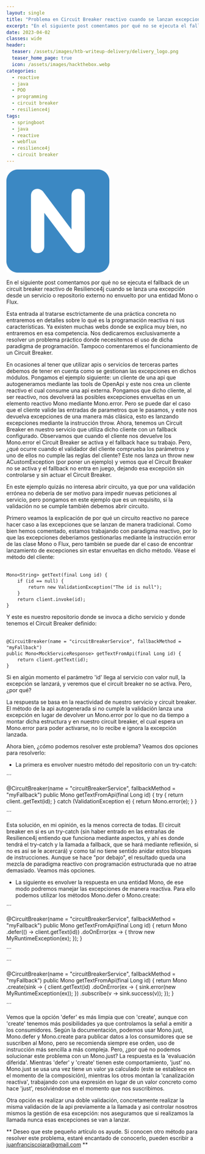 ```yaml
---
layout: single
title: "Problema en Circuit Breaker reactivo cuando se lanzan excepciones fuera del ámbito reactivo con Spring Boot y Webflux"
excerpt: "En el siguiente post comentamos por qué no se ejecuta el fallback de un circuit breaker reactivo de Resilience4j cuando se lanza una excepción desde un servicio o repositorio externo."
date: 2023-04-02
classes: wide
header:
  teaser: /assets/images/htb-writeup-delivery/delivery_logo.png
  teaser_home_page: true
  icon: /assets/images/hackthebox.webp
categories:
  - reactive
  - java
  - POO
  - programming
  - circuit breaker
  - resilience4j
tags:  
  - springboot
  - java
  - reactive
  - webflux
  - resilience4j
  - circuit breaker
---
```


![](/assets/images/htb-writeup-delivery/delivery_logo.png)

En el siguiente post comentamos por qué no se ejecuta el fallback de un circuit breaker reactivo de Resilience4j cuando se lanza una excepción desde un servicio o repositorio externo no envuelto por una entidad Mono o Flux.

Esta entrada al tratarse esctrictamente de una práctica concreta no entraremos en detalles sobre lo qué es la programación reactiva ni sus características. Ya existen muchas webs donde se explica muy bien, no entraremos en esa competencia. Nos dedicaremos exclusivamente a resolver un problema práctico donde necesitemos el uso de dicha paradigma de programación. Tampoco comentaremos el funcionamiento de un Circuit Breaker.

En ocasiones al tener que utilizar apis o servicios de terceras partes debemos de tener en cuenta como se gestionan las excepciones en dichos módulos. Pongamos el ejemplo siguiente: un cliente de una api que autogeneramos mediante las tools de OpenApi y este nos crea un cliente reactivo el cual consume una api externa. Pongamos que dicho cliente, al ser reactivo, nos devolverá las posibles excepciones envueltas en un elemento reactivo Mono mediante Mono.error. Pero se puede dar el caso que el cliente valide las entradas de parametros que le pasamos, y este nos devuelva excepciones de una manera más clásica, esto es lanzando excepciones mediante la instrucción throw. Ahora, tenemos un Circuit Breaker en nuestro servicio que utiliza dicho cliente con un fallback configurado. Observamos que cuando el cliente nos devuelve los Mono.error el Circuit Breaker se activa y el fallback hace su trabajo. Pero, ¿qué ocurre cuando el validador del cliente comprueba los parámetros y uno de ellos no cumple las reglas del cliente? Este nos lanza un throw new ACustomException (por poner un ejemplo) y vemos que el Circuit Breaker no se activa y el fallback no entra en juego, dejando esa excepción sin controlarse y sin actuar el Circuit Breaker.

En este ejemplo quizás no interesa abrir circuito, ya que por una validación errónea no debería de ser motivo para impedir nuevas peticiones al servicio, pero pongamos en este ejemplo que es un requisito, si la validación no se cumple también debemos abrir circuito.

Primero veamos la explicación de por qué un circuito reactivo no parece hacer caso a las excepciones que se lanzan de manera tradicional. Como bien hemos comentado, estamos trabajando con paradigma reactivo, por lo que las excepciones deberiamos gestionarlas mediante la instrucción error de las clase Mono o Flux, pero también se puede dar el caso de encontrar lanzamiento de excepciones sin estar envueltas en dicho método. Véase el método del cliente:

```

Mono<String> getText(final Long id) {
    if (id == null) {
        return new ValidationException("The id is null");
    }
    return client.invoke(id);
}

```

Y este es nuestro repositorio donde se invoca a dicho servicio y donde tenemos el Circuit Breaker definido:

```

@CircuitBreaker(name = "circuitBreakerService", fallbackMethod = "myFallback")
public Mono<MockServiceResponse> getTextFromApi(final Long id) {
    return client.getText(id);
}

```

Si en algún momento el parámetro 'id' llega al servicio con valor null, la excepción se lanzará, y veremos que el circuit breaker no se activa. Pero, ¿por qué?

La respuesta se basa en la reactividad de nuestro servicio y circuit breaker. El método de la api autogenerada si no cumple la validación lanza una excepción en lugar de devolver un Mono.error por lo que no da tiempo a montar dicha estructura y en nuestro circuit breaker, el cual espera un Mono.error para poder activarse, no lo recibe e ignora la excepción lanzada.

Ahora bien, ¿cómo podemos resolver este problema? Veamos dos opciones para resolverlo:

- La primera es envolver nuestro método del repositorio con un try-catch:

´´´

@CircuitBreaker(name = "circuitBreakerService", fallbackMethod = "myFallback")
public Mono<String> getTextFromApi(final Long id) {
    try {
        return client..getText(id);
    } catch (ValidationException e) {
        return Mono.error(e);
    }
}

´´´

Esta solución, en mi opinión, es la menos correcta de todas. El circuit breaker en si es un try-catch (sin haber entrado en las entrañas de Resilience4j entiendo que funciona mediante aspectos, y ahi es donde tendrá el try-catch y la llamada a fallback, que se hará mediante reflexión, si no es así se le acercará) y como tal no tiene sentido anidar estos bloques de instrucciones. Aunque se hace "por debajo", el resultado queda una mezcla de paradigma reactivo con programación estructurada que no atrae demasiado. Veamos más opciones.

- La siguiente es envolver la respuesta en una entidad Mono, de ese modo podremos manejar las excepciones de manera reactiva. Para ello podemos utilizar los métodos Mono.defer o Mono.create:

´´´

@CircuitBreaker(name = "circuitBreakerService", fallbackMethod = "myFallback")
public Mono<String> getTextFromApi(final Long id) {
    return Mono
          .defer(() -> client.getText(id))
          .doOnError(ex -> {
              throw new MyRuntimeException(ex);
          });
}

´´´

´´´

@CircuitBreaker(name = "circuitBreakerService", fallbackMethod = "myFallback")
public Mono<String> getTextFromApi(final Long id) {
  return Mono
          .create(sink -> {
              client.getText(id)
              .doOnError(ex -> {
                  sink.error(new MyRuntimeException(ex));
              })
              .subscribe(v -> sink.success(v));
  });
}

´´´

Vemos que la opción 'defer' es más limpia que con 'create', aunque con 'create' tenemos más posibilidades ya que controlamos la señal a emitir a los consumidores. Según la documentación, podemos usar Mono.just, Mono.defer y Mono.create para publicar datos a los consumidores que se suscriben al Mono, pero se recomienda siempre ese orden, uso de instrucción más sencilla a más compleja. Pero, ¿por qué no podemos solucionar este problema con un Mono.just? La respuesta es la 'evaluación diferida'. Mientras 'defer' y 'create' tienen este comportamiento, 'just' no. Mono.just se usa una vez tiene un valor ya calculado (este se establece en el momento de la composición), mientras los otros montan la 'canalización reactiva', trabajando con una expresión en lugar de un valor concreto como hace 'just', resolviéndose en el momento que nos suscribimos.

Otra opción es realizar una doble validación, concretamente realizar la misma validación de la api previamente a la llamada y asi controlar nosotros mismos la gestión de esa excepción: nos aseguramos que si realizamos la llamada nunca esas excepciones se van a lanzar.

** Deseo que este pequeño artículo os ayude. Si conocen otro método para resolver este problema, estaré encantado de conocerlo, pueden escribir a juanfranciscojara@gmail.com **

